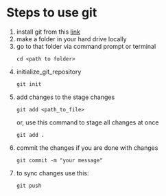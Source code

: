 # Steps to use git

1. install git from this [link](https://git-scm.com/downloads/win)
2. make a folder in your hard drive locally
3. go to that folder via command prompt or terminal
   ```git
   cd <path to folder>
   ```
4. initialize_git_repository
   ```
   git init
   ```
5. add changes to the stage changes
   ```
   git add <path_to_file>
   ```
   or, use this command to stage all changes at once
   ```
   git add .
   ```
6. commit the changes if you are done with changes
   ```
   git commit -m "your message"
   ```
7. to sync changes use this:
   ```
   git push
   ```